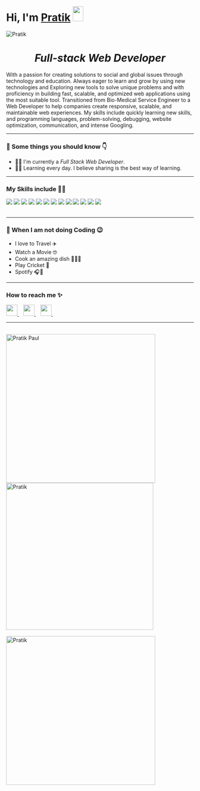 

<h1><strong>Hi, I'm <a href="">Pratik</a></strong> <img src="https://raw.githubusercontent.com/syedareehaquasar/syedareehaquasar/master/gifs/Hi.gif"height= "40px" width="28px"></h1>

<div align="left"> 
    <img src="https://komarev.com/ghpvc/?username=Pratik8279" alt="Pratik"> 
</div>

<h1 align="center"><em>Full-stack Web Developer </em></h1>

<p>With a passion for creating solutions to social and global issues through technology and education. Always eager to learn and grow by using new technologies and Exploring new tools to solve unique problems and with proficiency in building fast, scalable, and optimized web applications using the most suitable tool.
Transitioned from Bio-Medical Service Engineer to a Web Developer to help companies create responsive, scalable, and maintainable web experiences. My skills include quickly learning new skills, and programming languages, problem-solving, debugging, website optimization, communication, and intense Googling.</p>

<hr>
<!-- <img align="right" src="https://media.giphy.com/media/8DTnuPhxv0m4w/giphy.gif" width="300px"> -->
<h3>🚀 Some things you should know 👇</h3>
<ul>
<li>👨‍💻 I'm currently a <em>Full Stack Web Developer</em>.</li>
<li>👨‍🎓 Learning every day. I believe sharing is the best way of learning.</li>
</ul>
<hr>

<h3>My Skills include 👨‍💻</h3>
<div>
    <img src="https://img.shields.io/badge/github-%2314354C.svg?style=for-the-badge&logo=GitHub&logoColor=white" >
    <img src="https://img.shields.io/badge/javascript-%23316192.svg?style=for-the-badge&logo=javascript&logoColor=white">
    <img src="https://img.shields.io/badge/react-%23F7931E.svg?style=for-the-badge&logo=react&logoColor=white">
    <img src="https://img.shields.io/badge/express.js-%23150458.svg?style=for-the-badge&logo=express&logoColor=white">
    <img src="https://img.shields.io/badge/Node.js-%23013243.svg?style=for-the-badge&logo=Node.js&logoColor=white">
    <img src="https://img.shields.io/badge/mongodb-%23FF6F00.svg?style=for-the-badge&logo=Mongodb&logoColor=white">
    <img src="https://img.shields.io/badge/api-%23EE4C2C.svg?style=for-the-badge&logo=api&logoColor=white">
    <img src="https://img.shields.io/badge/AWS-%23FF9900.svg?style=for-the-badge&logo=amazon-aws&logoColor=white">
    <img src="https://img.shields.io/badge/git-%23F05033.svg?style=for-the-badge&logo=git&logoColor=white">
    <img src="https://img.shields.io/badge/html5-%23E34F26.svg?style=for-the-badge&logo=html5&logoColor=white">
    <img src="https://img.shields.io/badge/css3-%231572B6.svg?style=for-the-badge&logo=css3&logoColor=white">
    <img src="https://img.shields.io/badge/bootstrap-%23563D7C.svg?style=for-the-badge&logo=bootstrap&logoColor=white">
    <img src="https://img.shields.io/badge/npm-%23563D7C.svg?style=for-the-badge&logo=npm&logoColor=white">
</div>
<br>
<hr>

<!-- <img align="right" src="https://www.freepik.com/free-vector/flat-creativity-concept-illustration_14620625.htm#query=illustrations&position=0&from_view=search" width="300px" height="180px"> -->

<h3>🦄 When I am not doing Coding 😉</h3>
<ul>
    <li>I love to Travel ✈️</li>
    <li>Watch a Movie 🤓</li>
    <li>Cook an amazing dish 👨‍🍳😋</li>
    <li>Play Cricket 🏏</li>
    <li> Spotify 🎧💚</li>
</ul>
<hr>

<h3>How to reach me ✨</h3>
<div>
    <a href="https://www.linkedin.com/in/pratik-paul-b26312201/">
        <img src="https://img.icons8.com/fluency/48/000000/linkedin.png" width="30px">
    </a>&nbsp;&nbsp;
    <a href="mailto: paupratik6@gmail.com@gmail.com">
       <img src="https://img.icons8.com/fluency/48/000000/gmail-new.png" width="30px">
    </a>&nbsp;&nbsp;
    <a href="https://github.com/Pratik8279">
       <img src="https://img.icons8.com/glyph-neue/64/4a90e2/github.png" width="30px">
    </a>&nbsp;&nbsp;
</div>
<hr>
<br>
<div >
    <img align="left" src="https://github-readme-stats.vercel.app/api?username=Pratik8279&count_private=true&show_icons=true&theme=algolia"  width="400px" alt="Pratik Paul">
    &nbsp;&nbsp;
    &nbsp;&nbsp;
    <img align="center" src="https://github-readme-stats.vercel.app/api/top-langs/?username=darshan-shinde&layout=compact&theme=algolia"  width="395px" alt="Pratik"> &nbsp;&nbsp;&nbsp;&nbsp;
</div>
<br>
<div >
    <img align="center" src="https://github-readme-streak-stats.herokuapp.com/?user=Pratik8279&layout=compact&theme=algolia" width="400px" alt="Pratik" />
</div>

